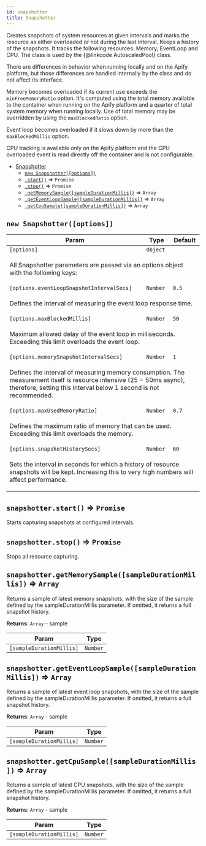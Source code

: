 ```yaml
---
id: snapshotter
title: Snapshotter
---
```

<a name="Snapshotter"></a>

Creates snapshots of system resources at given intervals and marks the resource
as either overloaded or not during the last interval. Keeps a history of the snapshots.
It tracks the following resources: Memory, EventLoop and CPU.
The class is used by the {@linkcode AutoscaledPool} class.

There are differences in behavior when running locally and on the Apify platform,
but those differences are handled internally by the class and do not affect its interface.

Memory becomes overloaded if its current use exceeds the `minFreeMemoryRatio` option.
It's computed using the total memory available to the container when running on
the Apify platform and a quarter of total system memory when running locally.
Use of total memory may be overridden by using the `maxBlockedRatio` option.

Event loop becomes overloaded if it slows down by more than the `maxBlockedMillis` option.

CPU tracking is available only on the Apify platform and the CPU overloaded event is read
directly off the container and is not configurable.


* [Snapshotter](snapshotter)
    * [`new Snapshotter([options])`](#new_Snapshotter_new)
    * [`.start()`](#Snapshotter+start) ⇒ <code>Promise</code>
    * [`.stop()`](#Snapshotter+stop) ⇒ <code>Promise</code>
    * [`.getMemorySample([sampleDurationMillis])`](#Snapshotter+getMemorySample) ⇒ <code>Array</code>
    * [`.getEventLoopSample([sampleDurationMillis])`](#Snapshotter+getEventLoopSample) ⇒ <code>Array</code>
    * [`.getCpuSample([sampleDurationMillis])`](#Snapshotter+getCpuSample) ⇒ <code>Array</code>

<a name="new_Snapshotter_new"></a>

## `new Snapshotter([options])`
<table>
<thead>
<tr>
<th>Param</th><th>Type</th><th>Default</th>
</tr>
</thead>
<tbody>
<tr>
<td><code>[options]</code></td><td><code>Object</code></td><td></td>
</tr>
<tr>
<td colspan="3"><p>All Snapshotter parameters are passed
  via an options object with the following keys:</p>
</td></tr><tr>
<td><code>[options.eventLoopSnapshotIntervalSecs]</code></td><td><code>Number</code></td><td><code>0.5</code></td>
</tr>
<tr>
<td colspan="3"><p>Defines the interval of measuring the event loop response time.</p>
</td></tr><tr>
<td><code>[options.maxBlockedMillis]</code></td><td><code>Number</code></td><td><code>50</code></td>
</tr>
<tr>
<td colspan="3"><p>Maximum allowed delay of the event loop in milliseconds.
  Exceeding this limit overloads the event loop.</p>
</td></tr><tr>
<td><code>[options.memorySnapshotIntervalSecs]</code></td><td><code>Number</code></td><td><code>1</code></td>
</tr>
<tr>
<td colspan="3"><p>Defines the interval of measuring memory consumption.
  The measurement itself is resource intensive (25 - 50ms async),
  therefore, setting this interval below 1 second is not recommended.</p>
</td></tr><tr>
<td><code>[options.maxUsedMemoryRatio]</code></td><td><code>Number</code></td><td><code>0.7</code></td>
</tr>
<tr>
<td colspan="3"><p>Defines the maximum ratio of memory that can be used.
  Exceeding this limit overloads the memory.</p>
</td></tr><tr>
<td><code>[options.snapshotHistorySecs]</code></td><td><code>Number</code></td><td><code>60</code></td>
</tr>
<tr>
<td colspan="3"><p>Sets the interval in seconds for which a history of resource snapshots
  will be kept. Increasing this to very high numbers will affect performance.</p>
</td></tr></tbody>
</table>
<a name="Snapshotter+start"></a>

## `snapshotter.start()` ⇒ <code>Promise</code>
Starts capturing snapshots at configured intervals.

<a name="Snapshotter+stop"></a>

## `snapshotter.stop()` ⇒ <code>Promise</code>
Stops all resource capturing.

<a name="Snapshotter+getMemorySample"></a>

## `snapshotter.getMemorySample([sampleDurationMillis])` ⇒ <code>Array</code>
Returns a sample of latest memory snapshots, with the size of the sample defined
by the sampleDurationMillis parameter. If omitted, it returns a full snapshot history.

**Returns**: <code>Array</code> - sample  
<table>
<thead>
<tr>
<th>Param</th><th>Type</th>
</tr>
</thead>
<tbody>
<tr>
<td><code>[sampleDurationMillis]</code></td><td><code>Number</code></td>
</tr>
<tr>
</tr></tbody>
</table>
<a name="Snapshotter+getEventLoopSample"></a>

## `snapshotter.getEventLoopSample([sampleDurationMillis])` ⇒ <code>Array</code>
Returns a sample of latest event loop snapshots, with the size of the sample defined
by the sampleDurationMillis parameter. If omitted, it returns a full snapshot history.

**Returns**: <code>Array</code> - sample  
<table>
<thead>
<tr>
<th>Param</th><th>Type</th>
</tr>
</thead>
<tbody>
<tr>
<td><code>[sampleDurationMillis]</code></td><td><code>Number</code></td>
</tr>
<tr>
</tr></tbody>
</table>
<a name="Snapshotter+getCpuSample"></a>

## `snapshotter.getCpuSample([sampleDurationMillis])` ⇒ <code>Array</code>
Returns a sample of latest CPU snapshots, with the size of the sample defined
by the sampleDurationMillis parameter. If omitted, it returns a full snapshot history.

**Returns**: <code>Array</code> - sample  
<table>
<thead>
<tr>
<th>Param</th><th>Type</th>
</tr>
</thead>
<tbody>
<tr>
<td><code>[sampleDurationMillis]</code></td><td><code>Number</code></td>
</tr>
<tr>
</tr></tbody>
</table>
